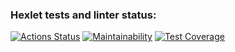 ### Hexlet tests and linter status:
[![Actions Status](https://github.com/daniilvasutin/java-project-78/workflows/hexlet-check/badge.svg)](https://github.com/daniilvasutin/java-project-78/actions)
[![Maintainability](https://api.codeclimate.com/v1/badges/e8d80e950be7e7d0a11e/maintainability)](https://codeclimate.com/github/daniilvasutin/java-project-78/maintainability)
[![Test Coverage](https://api.codeclimate.com/v1/badges/e8d80e950be7e7d0a11e/test_coverage)](https://codeclimate.com/github/daniilvasutin/java-project-78/test_coverage)
